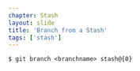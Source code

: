 ```yaml
---
chapter: Stash
layout: slide
title: 'Branch from a Stash'
tags: ['stash']
---
```


	$ git branch <branchname> stash@{0}
